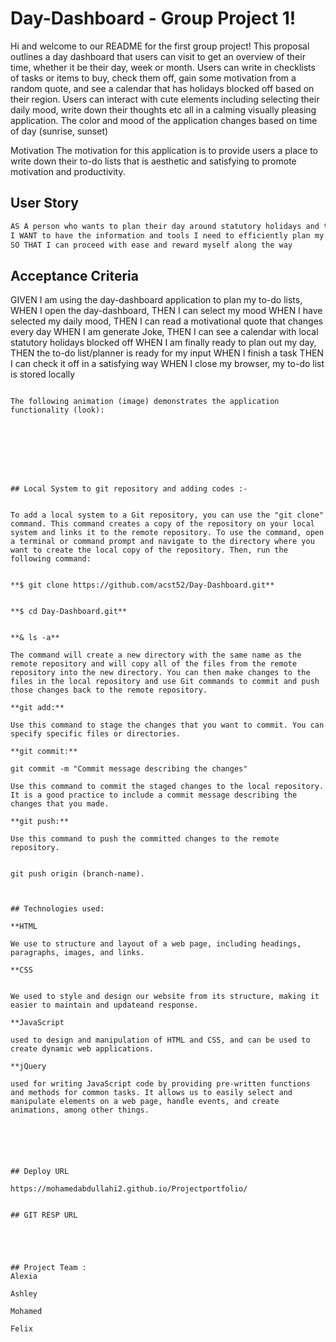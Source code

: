 # Day-Dashboard - Group Project 1!

Hi and welcome to our README for the first group project! This proposal outlines a day dashboard that users can visit to get an overview of their time, whether it be their day, week or month. Users can write in checklists of tasks or items to buy, check them off, gain some motivation from a random quote, and see a calendar that has holidays blocked off based on their region. Users can interact with cute elements including selecting their daily mood, write down their thoughts etc all in a calming visually pleasing application. The color and mood of the application changes based on time of day (sunrise, sunset)

Motivation
The motivation for this application is to provide users a place to write down their to-do lists that is aesthetic and satisfying to promote motivation and productivity.


## User Story

```md
AS A person who wants to plan their day around statutory holidays and their mood,
I WANT to have the information and tools I need to efficiently plan my day
SO THAT I can proceed with ease and reward myself along the way
```

## Acceptance Criteria


GIVEN I am using the day-dashboard application to plan my to-do lists,
WHEN I open the day-dashboard,
THEN I can select my mood 
WHEN I have selected my daily mood,
THEN I can read a motivational quote that changes every day
WHEN I am generate Joke,
THEN I can see a calendar with local statutory holidays blocked off
WHEN I am finally ready to plan out my day,
THEN the to-do list/planner is ready for my input
WHEN I finish a task
THEN I can check it off in a satisfying way
WHEN I close my browser, my to-do list is stored locally
```

The following animation (image) demonstrates the application functionality (look):








## Local System to git repository and adding codes :-


To add a local system to a Git repository, you can use the "git clone" command. This command creates a copy of the repository on your local system and links it to the remote repository. To use the command, open a terminal or command prompt and navigate to the directory where you want to create the local copy of the repository. Then, run the following command:


**$ git clone https://github.com/acst52/Day-Dashboard.git**


**$ cd Day-Dashboard.git**


**& ls -a**

The command will create a new directory with the same name as the remote repository and will copy all of the files from the remote repository into the new directory. You can then make changes to the files in the local repository and use Git commands to commit and push those changes back to the remote repository.

**git add:** 

Use this command to stage the changes that you want to commit. You can specify specific files or directories. 

**git commit:**

git commit -m "Commit message describing the changes"

Use this command to commit the staged changes to the local repository. It is a good practice to include a commit message describing the changes that you made.

**git push:** 

Use this command to push the committed changes to the remote repository. 


git push origin (branch-name). 



## Technologies used:

**HTML

We use to structure and layout of a web page, including headings, paragraphs, images, and links.

**CSS  


We used to style and design our website from its structure, making it easier to maintain and updateand response. 

**JavaScript

used to design and manipulation of HTML and CSS, and can be used to create dynamic web applications.

**jQuery 

used for writing JavaScript code by providing pre-written functions and methods for common tasks. It allows us to easily select and manipulate elements on a web page, handle events, and create animations, among other things.






## Deploy URL 

https://mohamedabdullahi2.github.io/Projectportfolio/


## GIT RESP URL 





## Project Team :
Alexia

Ashley 

Mohamed

Felix 

